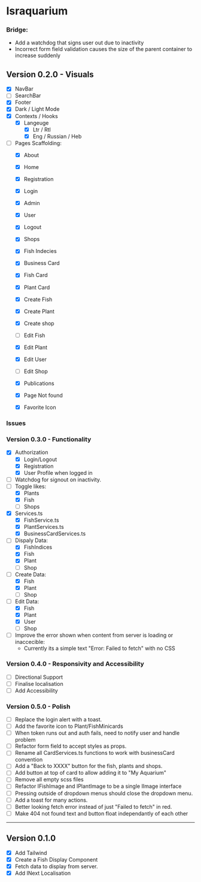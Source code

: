 # Israquarium




### Bridge:
- Add a watchdog that signs user out due to inactivity
- Incorrect form field validation causes the size of the parent container to increase suddenly



## Version 0.2.0 - Visuals
- [X] NavBar
- [ ] SearchBar
- [X] Footer
- [X] Dark / Light Mode
- [X] Contexts / Hooks
    - [X] Langeuge 
        - [X] Ltr / Rtl
        - [X] Eng / Russian / Heb
- [ ] Pages Scaffolding:
    - [X] About
    - [X] Home 
    - [X] Registration
    - [X] Login
    - [X] Admin 
    - [X] User
    - [X] Logout
    - [X] Shops 
    - [X] Fish Indecies
    - [X] Business Card
    - [X] Fish Card
    - [X] Plant Card
    - [X] Create Fish
    - [X] Create Plant
    - [X] Create shop
    - [ ] Edit Fish 
    - [X] Edit Plant
    - [X] Edit User
    - [ ] Edit Shop
    - [X] Publications
    - [X] Page Not found
    - [X] Favorite Icon


### Issues

### Version 0.3.0 - Functionality
- [X] Authorization 
    - [X] Login/Logout
    - [X] Registration
    - [X] User Profile when logged in
- [ ] Watchdog for signout on inactivity.
- [ ] Toggle likes:
    - [X] Plants
    - [X] Fish
    - [ ] Shops
- [X] Services.ts
    - [X] FishService.ts
    - [X] PlantServices.ts
    - [X] BusinessCardServices.ts
- [ ] Dispaly Data:
    - [X] FishIndices
    - [X] Fish
    - [X] Plant
    - [ ] Shop
- [ ] Create Data:
    - [X] Fish
    - [X] Plant
    - [ ] Shop
- [ ] Edit Data:
    - [X] Fish
    - [X] Plant
    - [X] User
    - [ ] Shop
- [ ] Improve the error shown when content from server is loading or inaccecible:
    - Currently its a simple text "Error: Failed to fetch" with no CSS

### Version 0.4.0 - Responsivity and Accessibility
- [ ] Directional Support
- [ ] Finalise localisation
- [ ] Add Accessibility

### Version 0.5.0 - Polish
- [ ] Replace the login alert with a toast.
- [ ] Add the favorite icon to Plant/FishMinicards
- [ ] When token runs out and auth fails, need to notify user and handle problem
- [ ] Refactor form field to accept styles as props. 
- [ ] Rename all CardServices.ts functions to work with businessCard convention
- [ ] Add a "Back to XXXX" button for the fish, plants and shops.
- [ ] Add button at top of card to allow adding it to "My Aquarium"
- [ ] Remove all empty scss files
- [ ] Refactor IFishImage and IPlantImage to be a single IImage interface
- [ ] Pressing outside of dropdown menus should close the dropdown menu.
- [ ] Add a toast for many actions.
- [ ] Better looking fetch error instead of just "Failed to fetch" in red.
- [ ] Make 404 not found text and button float independantly of each other

--- 

## Version 0.1.0
- [X] Add Tailwind
- [X] Create a Fish Display Component
- [X] Fetch data to display from server.
- [X] Add INext Localisation
